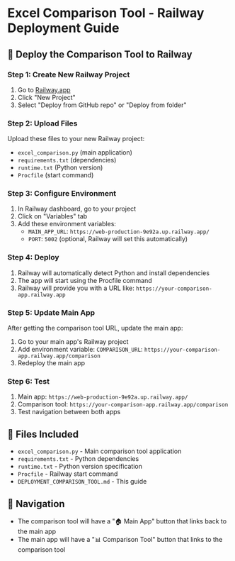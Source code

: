 # Excel Comparison Tool - Railway Deployment Guide

## 🚀 Deploy the Comparison Tool to Railway

### Step 1: Create New Railway Project

1. Go to [Railway.app](https://railway.app)
2. Click "New Project"
3. Select "Deploy from GitHub repo" or "Deploy from folder"

### Step 2: Upload Files

Upload these files to your new Railway project:

- `excel_comparison.py` (main application)
- `requirements.txt` (dependencies)
- `runtime.txt` (Python version)
- `Procfile` (start command)

### Step 3: Configure Environment

1. In Railway dashboard, go to your project
2. Click on "Variables" tab
3. Add these environment variables:
   - `MAIN_APP_URL`: `https://web-production-9e92a.up.railway.app/`
   - `PORT`: `5002` (optional, Railway will set this automatically)

### Step 4: Deploy

1. Railway will automatically detect Python and install dependencies
2. The app will start using the Procfile command
3. Railway will provide you with a URL like: `https://your-comparison-app.railway.app`

### Step 5: Update Main App

After getting the comparison tool URL, update the main app:

1. Go to your main app's Railway project
2. Add environment variable: `COMPARISON_URL`: `https://your-comparison-app.railway.app/comparison`
3. Redeploy the main app

### Step 6: Test

1. Main app: `https://web-production-9e92a.up.railway.app/`
2. Comparison tool: `https://your-comparison-app.railway.app/comparison`
3. Test navigation between both apps

## 📁 Files Included

- `excel_comparison.py` - Main comparison tool application
- `requirements.txt` - Python dependencies
- `runtime.txt` - Python version specification
- `Procfile` - Railway start command
- `DEPLOYMENT_COMPARISON_TOOL.md` - This guide

## 🔗 Navigation

- The comparison tool will have a "🏠 Main App" button that links back to the main app
- The main app will have a "📊 Comparison Tool" button that links to the comparison tool
